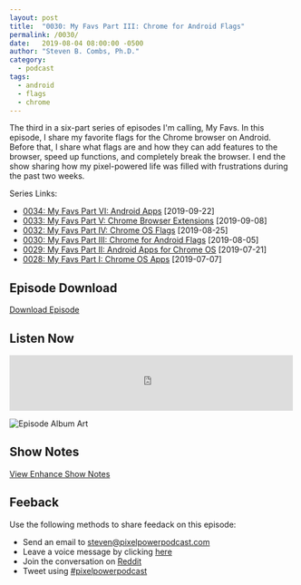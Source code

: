 ```yaml
---
layout: post
title:  "0030: My Favs Part III: Chrome for Android Flags"
permalink: /0030/
date:   2019-08-04 08:00:00 -0500
author: "Steven B. Combs, Ph.D."
category:
  - podcast
tags:
  - android
  - flags
  - chrome
---
```


The third in a six-part series of episodes I'm calling, My Favs. In this episode, I share my favorite flags for the Chrome browser on Android. Before that, I share what flags are and how they can add features to the browser, speed up functions, and completely break the browser. I end the show sharing how my pixel-powered life was filled with frustrations during the past two weeks.

Series Links:

- [0034: My Favs Part VI: Android Apps](/0034) [2019-09-22]
- [0033: My Favs Part V: Chrome Browser Extensions](/0033) [2019-09-08]
- [0032: My Favs Part IV: Chrome OS Flags](/0032) [2019-08-25]
- [0030: My Favs Part III: Chrome for Android Flags](/0030) [2019-08-05]
- [0029: My Favs Part II: Android Apps for Chrome OS](/0029) [2019-07-21]
- [0028: My Favs Part I: Chrome OS Apps](/0028) [2019-07-07]

## Episode Download

[Download Episode](https://s3-us-west-2.amazonaws.com/anchor-audio-bank/staging/2019-12-19/e17d2fa886b08200074121591010c7ab.m4a)

## Listen Now

<p><iframe src="https://anchor.fm/pixelpowerpodcast/embed/episodes/0030-My-Favs-Part-III-Chrome-for-Android-Flags-e4rv5k" height="98px" width="500px" frameborder="0" scrolling="no"></iframe></p>

![Episode Album Art](/images/album-art/2019/0030.png)

## Show Notes

[View Enhance Show Notes](https://docs.google.com/document/d/17mFp6fLBsibV3uJiCwyqzMCsJry0kKSMod_Y3VgjNHw/edit?usp=sharing)

## Feeback

Use the following methods to share feedack on this episode:

* Send an email to <steven@pixelpowerpodcast.com>
* Leave a voice message by clicking [here](https://anchor.fm/pixelpowerpodcast/message)
* Join the conversation on [Reddit](https://www.reddit.com/r/pixelpowerpodcast/)
* Tweet using [#pixelpowerpodcast](https://twitter.com/search?q=%23pixelpowerpodcast&src=typed_query)
